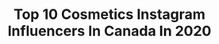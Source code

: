---
title: Top 10 Cosmetics Instagram Influencers In Canada In 2020
description: Identify the most popular Instagram accounts on inBeat.
platform: Instagram
profiles:
  - username: "shanzeyl"
    fullname: >-
      Shanzey Amin
    location: "Canada"
    followers: 4416
    engagement: 1039
    commentsToLikes: 0.133660
    avatar: "https://scontent-ams4-1.cdninstagram.com/v/t51.2885-19/s320x320/43779111_277688009542383_1461707594237214720_n.jpg?_nc_ht=scontent-ams4-1.cdninstagram.com&_nc_ohc=ZwcdKcofeKoAX8pG6Zw&oh=3bee728fd89049616058f0449b33047c&oe=5EBB265D"
    verified: false
    hashtags: "#anastasiabeverlyhills, #sephoracanada, #pride, #anastasiabrows"
  - username: "starrlygladue"
    fullname: >-
      Starrly Gladue
    location: "Canada"
    followers: 50186
    engagement: 160
    commentsToLikes: 0.043318
    avatar: "https://scontent-lhr8-1.cdninstagram.com/v/t51.2885-19/s320x320/45623601_2541990129160736_132687796224655360_n.jpg?_nc_ht=scontent-lhr8-1.cdninstagram.com&_nc_ohc=7YBxwkXyzBYAX_VM2MN&oh=214a2f90767f022c6c055626945f4668&oe=5EBA5AA8"
    verified: false
    hashtags: "#minicontroversypalette"
  - username: "milanijoymakeup"
    fullname: >-
      MAKEUP ARTIST & EDUCATOR
    location: "Canada"
    followers: 219443
    engagement: 113
    commentsToLikes: 0.024242
    avatar: "https://scontent-amt2-1.cdninstagram.com/v/t51.2885-19/s320x320/13652206_1630601477258245_698411825_a.jpg?_nc_ht=scontent-amt2-1.cdninstagram.com&_nc_ohc=EwzV9NUQ-rMAX-jce2w&oh=944490350206342900b752066362b10e&oe=5EB05948"
    verified: false
    hashtags: "#milanijoycosmetics, #bridesmaids, #dress, #beforeandafter"
  - username: "beautywithco"
    fullname: >-
      🇨🇦 BROW ARTIST | Crystal Khuu
    location: "Canada"
    followers: 5097
    engagement: 441
    commentsToLikes: 0.188091
    avatar: "https://scontent-amt2-1.cdninstagram.com/v/t51.2885-19/s320x320/67315007_341920533363542_3997291668289093632_n.jpg?_nc_ht=scontent-amt2-1.cdninstagram.com&_nc_ohc=w0BNd1guDSsAX-Ww0NW&oh=c5998f6fa2d096ebd5418447a4e37154&oe=5EBAB673"
    verified: false
    hashtags: "#pmuartists, #microbladed, #yyceyebrows, #browartist"
  - username: "linda_mua"
    fullname: >-
      Linda Tran
    location: "Canada"
    followers: 42261
    engagement: 175
    commentsToLikes: 0.040438
    avatar: "https://scontent-lhr8-1.cdninstagram.com/v/t51.2885-19/s320x320/43985424_189527908600952_6130547352357830656_n.jpg?_nc_ht=scontent-lhr8-1.cdninstagram.com&_nc_ohc=A6HpEZjaieMAX9G_Xav&oh=694f2acc747d2f79ecae14af05c0eea3&oe=5EB96BF3"
    verified: false
    hashtags: "#winterwonderland, #snowmobile, #2020, #makeupgiveaway"
  - username: "this_is_forty_"
    fullname: >-
      Terah  🇨🇦
    location: "Canada"
    followers: 44251
    engagement: 391
    commentsToLikes: 0.030297
    avatar: "https://scontent-lhr8-1.cdninstagram.com/v/t51.2885-19/s320x320/61541386_2322454574637631_8946516018298093568_n.jpg?_nc_ht=scontent-lhr8-1.cdninstagram.com&_nc_ohc=dFRxPMGu1N8AX_R0tm2&oh=5d796e82a7a4b41f102f81ac9013313b&oe=5EBC275B"
    verified: false
    hashtags: "#revlon, #drugstorebeauty, #toofacedpeachesandcream, #narslaguna"
  - username: "shannonmannofficial"
    fullname: >-
      MAKEUP | HAIR | EDUCATOR
    location: "Canada"
    followers: 39818
    engagement: 183
    commentsToLikes: 0.021576
    avatar: "https://scontent-lht6-1.cdninstagram.com/v/t51.2885-19/s320x320/84178807_180244206524045_3697790022347390976_n.jpg?_nc_ht=scontent-lht6-1.cdninstagram.com&_nc_ohc=KqgTxciWBgAAX-6jWWY&oh=31c0f77cbb3e772f2e5c4216759a8b83&oe=5EB1D779"
    verified: false
    hashtags: "#quarantine, #pickmeupbundle, #surreybakery, #bighair"
  - username: "tianacosmetics"
    fullname: >-
      Tiana 🥂
    location: "Canada"
    followers: 144611
    engagement: 154
    commentsToLikes: 0.009379
    avatar: "https://scontent-amt2-1.cdninstagram.com/v/t51.2885-19/s320x320/75538116_560181121485381_3377470403634003968_n.jpg?_nc_ht=scontent-amt2-1.cdninstagram.com&_nc_ohc=4NEOHWbCP6kAX_NxGe-&oh=e11eac842f5941a87525a866ef631492&oe=5EB3457C"
    verified: true
    hashtags: "#newyearseve, #puppy, #vancouverblogger, #benefitcosmetics"
  - username: "sinasalehi_pix"
    fullname: >-
      عکاس
    location: "Canada"
    followers: 5068
    engagement: 1882
    commentsToLikes: 0.075979
    avatar: "https://scontent-atl3-1.cdninstagram.com/v/t51.2885-19/s320x320/87601196_188820525682116_403556222348820480_n.jpg?_nc_ht=scontent-atl3-1.cdninstagram.com&_nc_ohc=NWrsbKC-kBIAX9fqO_J&oh=36f16d2dd5344fa212fe660f4a60c17f&oe=5EB9C55A"
    verified: false
    hashtags: "#photoshop, #expersionism, #dailyfashionlooks, #lipstic"
  - username: "_giagiudice"
    fullname: >-
      Gia Giudice
    location: "Canada"
    followers: 645487
    engagement: 1095
    commentsToLikes: 0.017905
    avatar: "https://scontent-ams4-1.cdninstagram.com/v/t51.2885-19/s320x320/42717348_311008569682573_3762703354900250624_n.jpg?_nc_ht=scontent-ams4-1.cdninstagram.com&_nc_ohc=4oASmDbbsZQAX_TW4-k&oh=c588b2f8cbe6bd5cfdfd2c4c23d4278e&oe=5EB9ACDE"
    verified: true
    hashtags: "#beauty, #hsn, #bellabrow, #linkinbio"
---